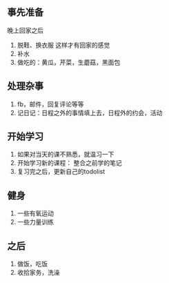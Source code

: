 
## 事先准备
晚上回家之后
1. 脱鞋、换衣服 这样才有回家的感觉
2. 补水
3. 做吃的：黄瓜，芹菜，生蘑菇，黑面包

## 处理杂事
1. fb，邮件，回复评论等等
1. 记日记：日程之外的事情填上去，日程外的约会，活动

## 开始学习
1. 如果对当天的课不熟悉，就温习一下
1. 开始学习新的课程： 整合之前学的笔记
1. 复习完之后，更新自己的todolist

## 健身
1. 一些有氧运动
1. 一些力量训练

## 之后
1. 做饭，吃饭
2. 收拾家务，洗澡